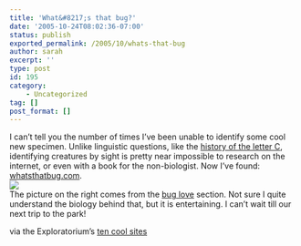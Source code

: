 ```yaml
---
title: 'What&#8217;s that bug?'
date: '2005-10-24T08:02:36-07:00'
status: publish
exported_permalink: /2005/10/whats-that-bug
author: sarah
excerpt: ''
type: post
id: 195
category:
    - Uncategorized
tag: []
post_format: []
---
```

I can’t tell you the number of times I’ve been unable to identify some cool new specimen. Unlike linguistic questions, like the [history of the letter C](https://www.ultrasaurus.com/sarahblog/archives/000051.html), identifying creatures by sight is pretty near impossible to research on the internet, or even with a book for the non-biologist. Now I’ve found: [whatsthatbug.com](http://www.whatsthatbug.com/).  
![](http://www.whatsthatbug.com/images/japanese_beetle_orgy.jpg)  
The picture on the right comes from the [bug love](http://www.whatsthatbug.com/love_among_bugs.html) section. Not sure I quite understand the biology behind that, but it is entertaining. I can’t wait till our next trip to the park!

via the Exploratorium’s [ten cool sites](http://www.exploratorium.edu/learning_studio/sciencesites.html)